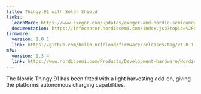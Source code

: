 ```yaml
---
title: Thingy:91 with Solar Shield
links:
  learnMore: https://www.exeger.com/updates/exeger-and-nordic-semiconductor-in-partnership/
  documentation: https://infocenter.nordicsemi.com/index.jsp?topic=%2Fug_thingy91%2FUG%2Fthingy91%2Fintro%2Ffrontpage.html
firmware:
  version: 1.0.1
  link: https://github.com/hello-nrfcloud/firmware/releases/tag/v1.0.1
mfw:
  version: 1.3.4
  link: https://www.nordicsemi.com/Products/Development-hardware/Nordic-Thingy-91/Download?lang=en#infotabs
---
```


The Nordic Thingy:91 has been fitted with a light harvesting add-on, giving the
platforms autonomous charging capabilities.
